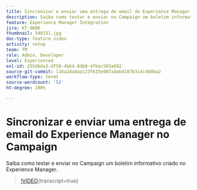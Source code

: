 ```yaml
---
title: Sincronizar e enviar uma entrega de email do Experience Manager no Campaign
description: Saiba como testar e enviar no Campaign um boletim informativo criado no Experience Manager.
feature: Experience Manager Integration
jira: KT-9606
thumbnail: 340151.jpg
doc-type: feature video
activity: setup
team: TM
role: Admin, Developer
level: Experienced
exl-id: 255dbda3-df58-4b64-8db8-4fbac503a692
source-git-commit: 116a24a8aa123f615e08fa4ebd187b3c4c460ba2
workflow-type: tm+mt
source-wordcount: '52'
ht-degree: 100%

---
```


# Sincronizar e enviar uma entrega de email do Experience Manager no Campaign

Saiba como testar e enviar no Campaign um boletim informativo criado no Experience Manager.

>[!VIDEO](https://video.tv.adobe.com/v/340151?quality=12&learn=on){transcript=true}
